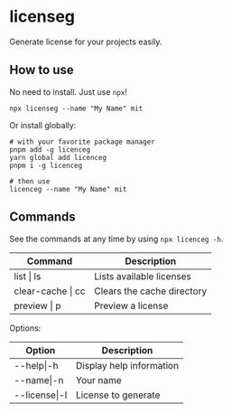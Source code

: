 # licenseg

Generate license for your projects easily.

## How to use

No need to install. Just use `npx`!

```shell
npx licenseg --name "My Name" mit
```

Or install globally:

```shell
# with your favorite package manager
pnpm add -g licenceg
yarn global add licenceg
pnpm i -g licenceg

# then use
licenceg --name "My Name" mit
```

## Commands

See the commands at any time by using `npx licenceg -h`.

| Command           | Description                |
| ----------------- | -------------------------- |
| list \| ls        | Lists available licenses   |
| clear-cache \| cc | Clears the cache directory |
| preview \| p      | Preview a license          |

Options:

| Option        | Description              |
| ------------- | ------------------------ |
| --help\|-h    | Display help information |
| --name\|-n    | Your name                |
| --license\|-l | License to generate      |
